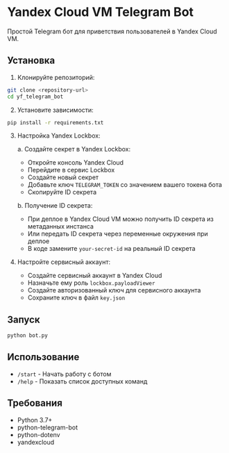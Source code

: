 # Yandex Cloud VM Telegram Bot

Простой Telegram бот для приветствия пользователей в Yandex Cloud VM.

## Установка

1. Клонируйте репозиторий:
```bash
git clone <repository-url>
cd yf_telegram_bot
```

2. Установите зависимости:
```bash
pip install -r requirements.txt
```

3. Настройка Yandex Lockbox:

   a. Создайте секрет в Yandex Lockbox:
   - Откройте консоль Yandex Cloud
   - Перейдите в сервис Lockbox
   - Создайте новый секрет
   - Добавьте ключ `TELEGRAM_TOKEN` со значением вашего токена бота
   - Скопируйте ID секрета

   b. Получение ID секрета:
   - При деплое в Yandex Cloud VM можно получить ID секрета из метаданных инстанса
   - Или передать ID секрета через переменные окружения при деплое
   - В коде замените `your-secret-id` на реальный ID секрета

4. Настройте сервисный аккаунт:
   - Создайте сервисный аккаунт в Yandex Cloud
   - Назначьте ему роль `lockbox.payloadViewer`
   - Создайте авторизованный ключ для сервисного аккаунта
   - Сохраните ключ в файл `key.json`

## Запуск

```bash
python bot.py
```

## Использование

- `/start` - Начать работу с ботом
- `/help` - Показать список доступных команд

## Требования

- Python 3.7+
- python-telegram-bot
- python-dotenv
- yandexcloud